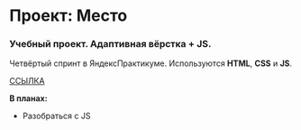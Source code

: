# Проект: Место

### Учебный проект. Адаптивная вёрстка + JS.

Четвёртый спринт в ЯндексПрактикуме. Используются **HTML**, **CSS** и **JS**.

[ССЫЛКА](https://panfil0k.github.io/mesto/index.html)
   
**В планах:**
* Разобраться с JS
